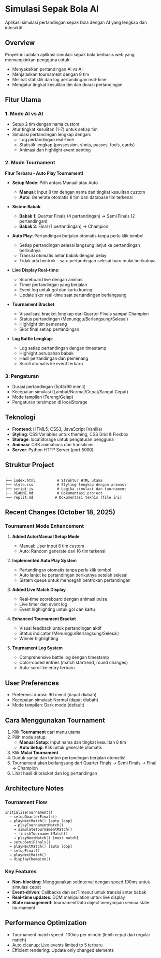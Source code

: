 # Simulasi Sepak Bola AI

Aplikasi simulasi pertandingan sepak bola dengan AI yang lengkap dan interaktif.

## Overview
Proyek ini adalah aplikasi simulasi sepak bola berbasis web yang memungkinkan pengguna untuk:
- Menyaksikan pertandingan AI vs AI
- Menjalankan tournament dengan 8 tim
- Melihat statistik dan log pertandingan real-time
- Mengatur tingkat kesulitan tim dan durasi pertandingan

## Fitur Utama

### 1. Mode AI vs AI
- Setup 2 tim dengan nama custom
- Atur tingkat kesulitan (1-7) untuk setiap tim
- Simulasi pertandingan lengkap dengan:
  - Log pertandingan real-time
  - Statistik lengkap (possession, shots, passes, fouls, cards)
  - Animasi dan highlight event penting

### 2. Mode Tournament
**Fitur Terbaru - Auto Play Tournament!**
- **Setup Mode**: Pilih antara Manual atau Auto
  - **Manual**: Input 8 tim dengan nama dan tingkat kesulitan custom
  - **Auto**: Generate otomatis 8 tim dari database tim terkenal
  
- **Sistem Babak**:
  - **Babak 1**: Quarter Finals (4 pertandingan) → Semi Finals (2 pertandingan)
  - **Babak 2**: Final (1 pertandingan) → Champion
  
- **Auto Play**: Pertandingan berjalan otomatis tanpa perlu klik tombol
  - Setiap pertandingan selesai langsung lanjut ke pertandingan berikutnya
  - Transisi otomatis antar babak dengan delay
  - Tidak ada bentrok - satu pertandingan selesai baru mulai berikutnya
  
- **Live Display Real-time**:
  - Scoreboard live dengan animasi
  - Timer pertandingan yang berjalan
  - Event log untuk gol dan kartu kuning
  - Update skor real-time saat pertandingan berlangsung
  
- **Tournament Bracket**:
  - Visualisasi bracket lengkap dari Quarter Finals sampai Champion
  - Status pertandingan (Menunggu/Berlangsung/Selesai)
  - Highlight tim pemenang
  - Skor final setiap pertandingan
  
- **Log Battle Lengkap**:
  - Log setiap pertandingan dengan timestamp
  - Highlight perubahan babak
  - Hasil pertandingan dan pemenang
  - Scroll otomatis ke event terbaru

### 3. Pengaturan
- Durasi pertandingan (5/45/90 menit)
- Kecepatan simulasi (Lambat/Normal/Cepat/Sangat Cepat)
- Mode tampilan (Terang/Gelap)
- Pengaturan tersimpan di localStorage

## Teknologi
- **Frontend**: HTML5, CSS3, JavaScript (Vanilla)
- **Styling**: CSS Variables untuk theming, CSS Grid & Flexbox
- **Storage**: localStorage untuk pengaturan pengguna
- **Animasi**: CSS animations dan transitions
- **Server**: Python HTTP Server (port 5000)

## Struktur Project
```
.
├── index.html          # Struktur HTML utama
├── style.css           # Styling lengkap dengan animasi
├── script.js           # Logika simulasi dan tournament
├── README.md           # Dokumentasi project
└── replit.md          # Dokumentasi teknis (file ini)
```

## Recent Changes (October 18, 2025)

### Tournament Mode Enhancement
1. **Added Auto/Manual Setup Mode**
   - Manual: User input 8 tim custom
   - Auto: Random generate dari 16 tim terkenal

2. **Implemented Auto Play System**
   - Pertandingan otomatis tanpa perlu klik tombol
   - Auto lanjut ke pertandingan berikutnya setelah selesai
   - Sistem queue untuk mencegah bentrokan pertandingan

3. **Added Live Match Display**
   - Real-time scoreboard dengan animasi pulse
   - Live timer dan event log
   - Event highlighting untuk gol dan kartu

4. **Enhanced Tournament Bracket**
   - Visual feedback untuk pertandingan aktif
   - Status indicator (Menunggu/Berlangsung/Selesai)
   - Winner highlighting

5. **Tournament Log System**
   - Comprehensive battle log dengan timestamp
   - Color-coded entries (match start/end, round changes)
   - Auto-scroll ke entry terbaru

## User Preferences
- Preferensi durasi: 90 menit (dapat diubah)
- Kecepatan simulasi: Normal (dapat diubah)
- Mode tampilan: Dark mode (default)

## Cara Menggunakan Tournament

1. Klik **Tournament** dari menu utama
2. Pilih mode setup:
   - **Manual Setup**: Input nama dan tingkat kesulitan 8 tim
   - **Auto Setup**: Klik untuk generate otomatis
3. Klik **Mulai Tournament**
4. Duduk santai dan tonton pertandingan berjalan otomatis!
5. Tournament akan berlangsung dari Quarter Finals → Semi Finals → Final → Champion
6. Lihat hasil di bracket dan log pertandingan

## Architecture Notes

### Tournament Flow
```
initializeTournament()
  → setupQuarterFinals()
  → playNextMatch() [auto loop]
    → playTournamentMatch()
    → simulateTournamentMatch()
    → finishTournamentMatch()
    → playNextMatch() [next match]
  → setupSemiFinals()
  → playNextMatch() [auto loop]
  → setupFinal()
  → playNextMatch()
  → displayChampion()
```

### Key Features
- **Non-blocking**: Menggunakan setInterval dengan speed 100ms untuk simulasi cepat
- **Event-driven**: Callbacks dan setTimeout untuk transisi antar babak
- **Real-time updates**: DOM manipulation untuk live display
- **State management**: tournamentData object menyimpan semua state tournament

## Performance Optimization
- Tournament match speed: 100ms per minute (lebih cepat dari regular match)
- Auto cleanup: Live events limited to 5 terbaru
- Efficient rendering: Update only changed elements
